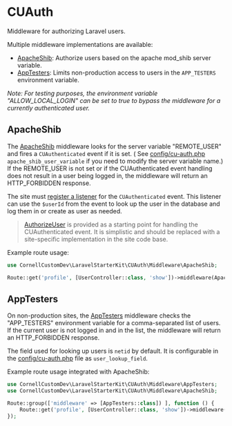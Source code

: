 # CUAuth

Middleware for authorizing Laravel users.

Multiple middleware implementations are available:
- [ApacheShib](./Middleware/ApacheShib.php): Authorize users based on the apache mod_shib server variable.
- [AppTesters](./Middleware/AppTesters.php): Limits non-production access to users in the `APP_TESTERS` environment variable.

_Note: For testing purposes, the environment variable "ALLOW_LOCAL_LOGIN" can be set to true to bypass the middleware for a currently authenticated user._

## ApacheShib
The [ApacheShib](./Middleware/ApacheShib.php) middleware looks for the server variable "REMOTE_USER" and fires a `CUAuthenticated` event if it is set. (
See [config/cu-auth.php](../../config/cu-auth.php) `apache_shib_user_variable` if you need to modify the server variable name.) If the REMOTE_USER is not set or if the CUAuthenticated
event handling does not result in a user being logged in, the middleware will return an HTTP_FORBIDDEN response.

The site must [register a listener](https://laravel.com/docs/10.x/events#registering-event-subscribers) for
the `CUAuthenticated` event. This listener can use the `$userId` from the event to look up the user in the database and
log them in or create as user as needed.

> [AuthorizeUser](./Listeners/AuthorizeUser.php) is provided as a starting point for handling the CUAuthenticated event.
> It is simplistic and should be replaced with a site-specific implementation in the site code base.

Example route usage:

```php
use CornellCustomDev\LaravelStarterKit\CUAuth\Middleware\ApacheShib;

Route::get('profile', [UserController::class, 'show'])->middleware(ApacheShib::class);
```

## AppTesters
On non-production sites, the [AppTesters](./Middleware/AppTesters.php) middleware checks the "APP_TESTERS" environment variable for a comma-separated list of users. If the current user is not logged in and in the list, the middleware will return an HTTP_FORBIDDEN response.

The field used for looking up users is `netid` by default. It is configurable in the [config/cu-auth.php](../../config/cu-auth.php) file as `user_lookup_field`.

Example route usage integrated with ApacheShib:

```php
use CornellCustomDev\LaravelStarterKit\CUAuth\Middleware\AppTesters;
use CornellCustomDev\LaravelStarterKit\CUAuth\Middleware\ApacheShib;

Route::group(['middleware' => [AppTesters::class]) ], function () {
    Route::get('profile', [UserController::class, 'show'])->middleware(ApacheShib::class);
});
```

